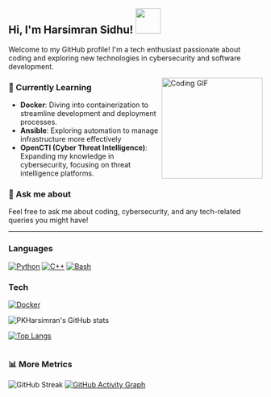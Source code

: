 <h2> Hi, I'm Harsimran Sidhu! <img src="https://media.giphy.com/media/mGcNjsfWAjY5AEZNw6/giphy.gif" width="50"></h2>

<p>Welcome to my GitHub profile! I'm a tech enthusiast passionate about coding and exploring new technologies in cybersecurity and software development.</p>

<img align="right" alt="Coding GIF" src="https://media.giphy.com/media/jpVuGo0JkAXJiuNNK7/giphy.gif" width="200" />

### 🌱 Currently Learning
- **Docker**: Diving into containerization to streamline development and deployment processes.
- **Ansible**: Exploring automation to manage infrastructure more effectively
- **OpenCTI (Cyber Threat Intelligence)**: Expanding my knowledge in cybersecurity, focusing on threat intelligence platforms.

### 💬 Ask me about
Feel free to ask me about coding, cybersecurity, and any tech-related queries you might have!

---

### Languages
[![Python](https://img.shields.io/badge/python-black?style=for-the-badge&logo=python)](https://github.com/PKHarsimran)
[![C++](https://img.shields.io/badge/c++-black?style=for-the-badge&logo=cplusplus)](https://codered.eccouncil.org/certificate/3cea88bb-f984-4120-b6c0-46e3930311f0?logged=false)
[![Bash](https://img.shields.io/badge/bash-black?style=for-the-badge&logo=gnu-bash&logoColor=white)](https://hub.docker.com/u/pkvirus)

### Tech
[![Docker](https://img.shields.io/badge/docker-black?style=for-the-badge&logo=docker)](https://hub.docker.com/u/pkvirus)

![PKHarsimran's GitHub stats](https://github-readme-stats-sigma-five.vercel.app/api?username=PKHarsimran&show_icons=true&theme=radical)

[![Top Langs](https://github-readme-stats-sigma-five.vercel.app/api/top-langs/?username=PKHarsimran&layout=compact)](https://github.com/PKHarsimran/github-readme-stats)

<div id="header" align="center">
  <img src="https://komarev.com/ghpvc/?username=pkharsimran&style=for-the-badge&color=orange" alt=""/>
</div>

### 📊 More Metrics
![GitHub Streak](http://github-readme-streak-stats.herokuapp.com?user=PKHarsimran&theme=radical&background=0D1117)
[![GitHub Activity Graph](https://activity-graph.herokuapp.com/graph?username=PKHarsimran&theme=github)](https://github.com/PKHarsimran)
